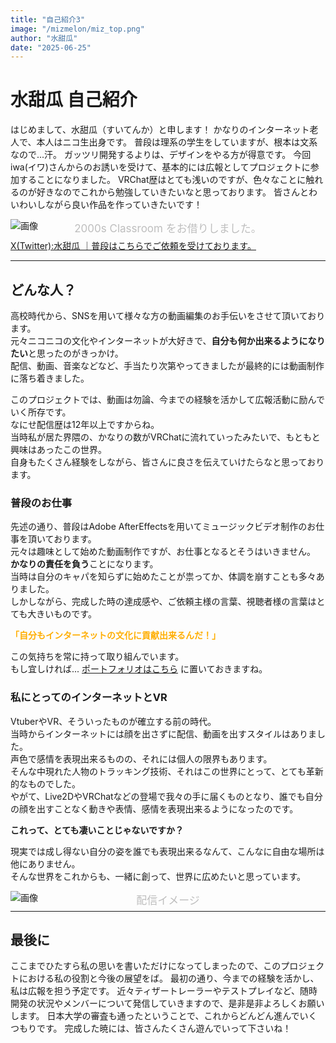 ```yaml
---
title: "自己紹介3"
image: "/mizmelon/miz_top.png"
author: "水甜瓜"
date: "2025-06-25"
---
```


# 水甜瓜 自己紹介

はじめまして、水甜瓜（すいてんか）と申します！
かなりのインターネット老人で、本人はニコ生出身です。
普段は理系の学生をしていますが、根本は文系なので...汗。
ガッツリ開発するよりは、デザインをやる方が得意です。
今回iwa(イワ)さんからのお誘いを受けて、基本的には広報としてプロジェクトに参加することになりました。
VRChat歴はとても浅いのですが、色々なことに触れるのが好きなのでこれから勉強していきたいなと思っております。
皆さんとわいわいしながら良い作品を作っていきたいです！

![画像](/mizmelon/miz_top.png)
<p style="font-size: 17px; margin: -33px 0 -8px 0; padding: 0; color:rgb(190, 190, 190); text-align: center;">2000s Classroom をお借りしました。</p>

[X(Twitter):水甜瓜 ｜普段はこちらでご依頼を受けております。](https://x.com/suitenka_mizmel)

---

## どんな人？
高校時代から、SNSを用いて様々な方の動画編集のお手伝いをさせて頂いております。  
元々ニコニコの文化やインターネットが大好きで、**自分も何か出来るようになりたい**と思ったのがきっかけ。  
配信、動画、音楽などなど、手当たり次第やってきましたが最終的には動画制作に落ち着きました。  
  
このプロジェクトでは、動画は勿論、今までの経験を活かして広報活動に励んでいく所存です。  
なにせ配信歴は12年以上ですからね。  
当時私が居た界隈の、かなりの数がVRChatに流れていったみたいで、もともと興味はあったこの世界。  
自身もたくさん経験をしながら、皆さんに良さを伝えていけたらなと思っております。  


### 普段のお仕事
先述の通り、普段はAdobe AfterEffectsを用いてミュージックビデオ制作のお仕事を頂いております。  
元々は趣味として始めた動画制作ですが、お仕事となるとそうはいきません。  
**かなりの責任を負う**ことになります。  
当時は自分のキャパを知らずに始めたことが祟ってか、体調を崩すことも多々ありました。  
しかしながら、完成した時の達成感や、ご依頼主様の言葉、視聴者様の言葉はとても大きいものです。  
<b><p style="color:rgb(255, 174, 0);">「自分もインターネットの文化に貢献出来るんだ！」</p></b>
この気持ちを常に持って取り組んでいます。  
もし宜しければ... [ポートフォリオはこちら](https://youtube.com/playlist?list=PLG41h_ib-u4NDv7gREomU3zIDAVGc130W&si=eJBa5gHvaXYAdF7S) に置いておきますね。


### 私にとってのインターネットとVR
VtuberやVR、そういったものが確立する前の時代。  
当時からインターネットには顔を出さずに配信、動画を出すスタイルはありました。  
声色で感情を表現出来るものの、それには個人の限界もあります。  
そんな中現れた人物のトラッキング技術、それはこの世界にとって、とても革新的なものでした。  
やがて、Live2DやVRChatなどの登場で我々の手に届くものとなり、誰でも自分の顔を出すことなく動きや表情、感情を表現出来るようになったのです。  
  
**これって、とても凄いことじゃないですか？**  
  
現実では成し得ない自分の姿を誰でも表現出来るなんて、こんなに自由な場所は他にありません。  
そんな世界をこれからも、一緒に創って、世界に広めたいと思っています。  

![画像](/mizmelon/miz_obs.png)
<p style="font-size: 17px; margin: -33px 0 -8px 0; padding: 0; color:rgb(190, 190, 190); text-align: center;">配信イメージ</p>

---

## 最後に
ここまでひたすら私の思いを書いただけになってしまったので、このプロジェクトにおける私の役割と今後の展望をば。
最初の通り、今までの経験を活かし、私は広報を担う予定です。
近々ティザートレーラーやテストプレイなど、随時開発の状況やメンバーについて発信していきますので、是非是非よろしくお願いします。
日本大学の審査も通ったということで、これからどんどん進んでいくつもりです。
完成した暁には、皆さんたくさん遊んでいって下さいね！